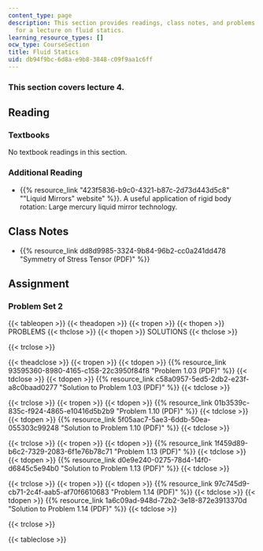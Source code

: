 ```yaml
---
content_type: page
description: This section provides readings, class notes, and problems with solutions
  for a lecture on fluid statics.
learning_resource_types: []
ocw_type: CourseSection
title: Fluid Statics
uid: db94f9bc-6d8a-e9b8-3848-c09f9aa1c6ff
---
```


### This section covers lecture 4.

Reading
-------

### Textbooks

No textbook readings in this section.

### Additional Reading

*   {{% resource_link "423f5836-b9c0-4321-b87c-2d73d443d5c8" "\"Liquid Mirrors\" website" %}}. A useful application of rigid body rotation: Large mercury liquid mirror technology.

Class Notes
-----------

*   {{% resource_link dd8d9985-3324-9b84-96b2-cc0a241dd478 "Symmetry of Stress Tensor (PDF)" %}}

Assignment
----------

### Problem Set 2

{{< tableopen >}}
{{< theadopen >}}
{{< tropen >}}
{{< thopen >}}
PROBLEMS
{{< thclose >}}
{{< thopen >}}
SOLUTIONS
{{< thclose >}}

{{< trclose >}}

{{< theadclose >}}
{{< tropen >}}
{{< tdopen >}}
{{% resource_link 93595360-8980-4165-c158-22c3950f84f8 "Problem 1.03 (PDF)" %}}
{{< tdclose >}}
{{< tdopen >}}
{{% resource_link c58a0957-5ed5-2db2-e23f-a8c0baad0277 "Solution to Problem 1.03 (PDF)" %}}
{{< tdclose >}}

{{< trclose >}}
{{< tropen >}}
{{< tdopen >}}
{{% resource_link 01b3539c-835c-f924-4865-e10416d5b2b9 "Problem 1.10 (PDF)" %}}
{{< tdclose >}}
{{< tdopen >}}
{{% resource_link 5f05aac7-5ae3-6ddb-50ea-055303c99248 "Solution to Problem 1.10 (PDF)" %}}
{{< tdclose >}}

{{< trclose >}}
{{< tropen >}}
{{< tdopen >}}
{{% resource_link 1f459d89-b6c2-7329-2083-6f1e76b78c71 "Problem 1.13 (PDF)" %}}
{{< tdclose >}}
{{< tdopen >}}
{{% resource_link d0e9e240-0275-78d4-14f0-d6845c5e94b0 "Solution to Problem 1.13 (PDF)" %}}
{{< tdclose >}}

{{< trclose >}}
{{< tropen >}}
{{< tdopen >}}
{{% resource_link 97c745d9-cb71-2c4f-aab5-af70f6610683 "Problem 1.14 (PDF)" %}}
{{< tdclose >}}
{{< tdopen >}}
{{% resource_link 1a6c09ad-948d-72b2-3e18-872e3913370d "Solution to Problem 1.14 (PDF)" %}}
{{< tdclose >}}

{{< trclose >}}

{{< tableclose >}}